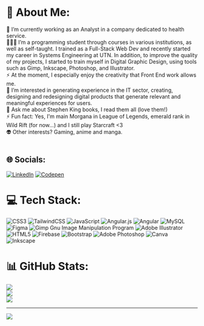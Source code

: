 # 💫 About Me:
🔭 I’m currently working as an Analyst in a company dedicated to health service.<br>👩🏻‍🎓  I’m a programming student through courses in various institutions, as well as self-taught. I trained as a Full-Stack Web Dev and recently started my career in Systems Engineering at UTN. In addition, to improve the quality of my projects, I started to train myself in Digital Graphic Design, using tools such as Gimp, Inkscape, Photoshop, and Illustrator.<br>⚡ At the moment, I especially enjoy the creativity that Front End work allows me. <br>🌱 I’m interested in generating experience in the IT sector, creating, designing and redesigning digital products that generate relevant and meaningful experiences for users.<br>💬 Ask me about Stephen King books, I read them all (love them!)<br>⚡ Fun fact: Yes, I'm main Morgana in League of Legends, emerald rank in Wild Rift (for now...) and I still play Starcraft <3<br>👽 Other interests? Gaming, anime and manga.<br><br>


## 🌐 Socials:
[![LinkedIn](https://img.shields.io/badge/LinkedIn-%230077B5.svg?logo=linkedin&logoColor=white)](https://linkedin.com/in/https://www.linkedin.com/in/jacqueline-alexandra-gallo/) [![Codepen](https://img.shields.io/badge/Codepen-000000?style=for-the-badge&logo=codepen&logoColor=white)](https://codepen.io/https://codepen.io/JacquelineAG) 

# 💻 Tech Stack:
![CSS3](https://img.shields.io/badge/css3-%231572B6.svg?style=for-the-badge&logo=css3&logoColor=white) ![TailwindCSS](https://img.shields.io/badge/tailwindcss-%2338B2AC.svg?style=for-the-badge&logo=tailwind-css&logoColor=white) ![JavaScript](https://img.shields.io/badge/javascript-%23323330.svg?style=for-the-badge&logo=javascript&logoColor=%23F7DF1E) ![Angular.js](https://img.shields.io/badge/angular.js-%23E23237.svg?style=for-the-badge&logo=angularjs&logoColor=white) ![Angular](https://img.shields.io/badge/angular-%23DD0031.svg?style=for-the-badge&logo=angular&logoColor=white) ![MySQL](https://img.shields.io/badge/mysql-%2300f.svg?style=for-the-badge&logo=mysql&logoColor=white) 	![Figma](https://img.shields.io/badge/figma-%23F24E1E.svg?style=for-the-badge&logo=figma&logoColor=white) ![Gimp Gnu Image Manipulation Program](https://img.shields.io/badge/Gimp-657D8B?style=for-the-badge&logo=gimp&logoColor=FFFFFF) ![Adobe Illustrator](https://img.shields.io/badge/adobeillustrator-%23FF9A00.svg?style=for-the-badge&logo=adobeillustrator&logoColor=white) ![HTML5](https://img.shields.io/badge/html5-%23E34F26.svg?style=for-the-badge&logo=html5&logoColor=white) ![Firebase](https://img.shields.io/badge/firebase-%23039BE5.svg?style=for-the-badge&logo=firebase) ![Bootstrap](https://img.shields.io/badge/bootstrap-%23563D7C.svg?style=for-the-badge&logo=bootstrap&logoColor=white) ![Adobe Photoshop](https://img.shields.io/badge/adobephotoshop-%2331A8FF.svg?style=for-the-badge&logo=adobephotoshop&logoColor=white) ![Canva](https://img.shields.io/badge/Canva-%2300C4CC.svg?style=for-the-badge&logo=Canva&logoColor=white) ![Inkscape](https://img.shields.io/badge/Inkscape-e0e0e0?style=for-the-badge&logo=inkscape&logoColor=080A13)
# 📊 GitHub Stats:
![](https://github-readme-stats.vercel.app/api?username=JacquelineAG&theme=radical&hide_border=false&include_all_commits=true&count_private=false)<br/>
![](https://github-readme-streak-stats.herokuapp.com/?user=JacquelineAG&theme=radical&hide_border=false)<br/>
![](https://github-readme-stats.vercel.app/api/top-langs/?username=JacquelineAG&theme=radical&hide_border=false&include_all_commits=true&count_private=false&layout=compact)

---
[![](https://visitcount.itsvg.in/api?id=JacquelineAG&icon=0&color=0)](https://visitcount.itsvg.in)

<!-- Proudly created with GPRM ( https://gprm.itsvg.in ) -->
